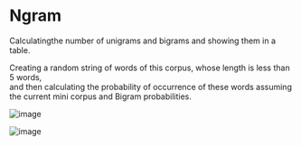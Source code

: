 # Ngram

Calculatingthe number of unigrams and bigrams and showing them in a table. <br />

Creating a random string of words of this corpus, whose length is less than 5 words, <br />
and then calculating the probability of occurrence of these words assuming the current mini corpus and Bigram probabilities. <br />


![image](https://github.com/layafakher/Ngram/assets/62253882/acb646bf-e9a3-4a40-a7a1-e677dd0cb8d8)

![image](https://github.com/layafakher/Ngram/assets/62253882/d34c7e92-1c1c-45d5-9066-141dbc9ba958)


